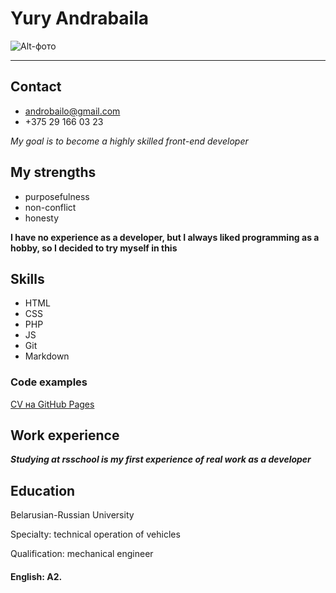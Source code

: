 # Yury Andrabaila

![Alt-фото](https://github.com/Andrabaila/rsschool-cv/blob/f9843502b741544739be793d138174b19df6d905/1517021752742.jpg)
___
## Contact
* androbailo@gmail.com
* +375 29 166 03 23


*My goal is to become a highly skilled front-end developer*


## My strengths
* purposefulness
* non-conflict
* honesty


**I have no experience as a developer, but I always liked programming as a hobby, so I decided to try myself in this**


## Skills
* HTML
* CSS
* PHP
* JS
* Git
* Markdown


### Сode examples
[CV на GitHub Pages](https://github.com/Andrabaila/rsschool-cv)

## Work experience
***Studying at rsschool is my first experience of real work as a developer***

## Education
Belarusian-Russian University

Specialty: technical operation of vehicles

Qualification: mechanical engineer

#### English: A2.
